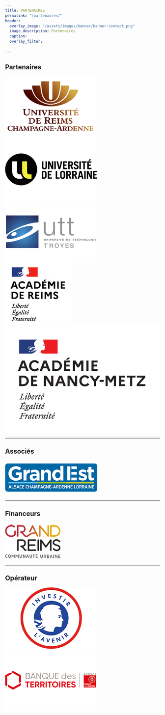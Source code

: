 ```yaml
---
title: PARTENAIRES
permalink: "/partenaires/"
header:
  overlay_image: "/assets/images/banner/banner-contact.png"
  image_description: Partenaires
  caption: 
  overlay_filter: 

---
```

## Partenaires

  
![](/uploads/urca.png)![](/uploads/ul.png)![](/uploads/utt.png)![](/uploads/2020_logo-ac-reims.png)![](/uploads/19_logoac_nancy_metz_sd.jpg)

***

## Associés

  
![](/uploads/grand_est_logo.png)

***

## Financeurs

  
![](/uploads/grand-reims.png)

***

## Opérateur

  
![](/uploads/investir-avenir.png)![](/uploads/banque-territoire.png)